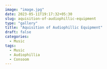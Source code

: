```yaml
---
image: "image.jpg"
date: 2023-05-11T19:17:32+05:30
slug: aquisition-of-audiophillic-equipment
type: "gallery"
title: "Aquisition of Audiophillic Equipment"
draft: false
categories:
  - Music
tags:
  - Music
  - Audiophillia
  - Consoom
---
```

